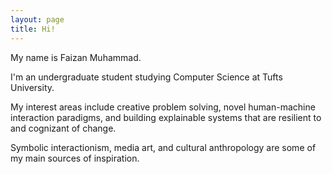 ```yaml
---
layout: page
title: Hi!
---
```


<div class="hero inner">
    <p class="hero-text">
    My name is Faizan Muhammad.
	</p>
	<p></p>
    <p class="hero-text">
    I'm an undergraduate student studying Computer Science at Tufts University.
	</p>
	<p></p>
    <p class="hero-text">
    My interest areas include creative problem solving, novel human-machine interaction paradigms, and building explainable systems that are resilient to and cognizant of change. 
	</p>
    <p></p>
    <p class="hero-text">
    Symbolic interactionism, media art, and cultural anthropology are some of my main sources of inspiration.
    </p>

</div>  